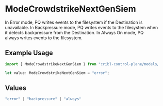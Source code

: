 # ModeCrowdstrikeNextGenSiem

In Error mode, PQ writes events to the filesystem if the Destination is unavailable. In Backpressure mode, PQ writes events to the filesystem when it detects backpressure from the Destination. In Always On mode, PQ always writes events to the filesystem.

## Example Usage

```typescript
import { ModeCrowdstrikeNextGenSiem } from "cribl-control-plane/models/operations";

let value: ModeCrowdstrikeNextGenSiem = "error";
```

## Values

```typescript
"error" | "backpressure" | "always"
```
